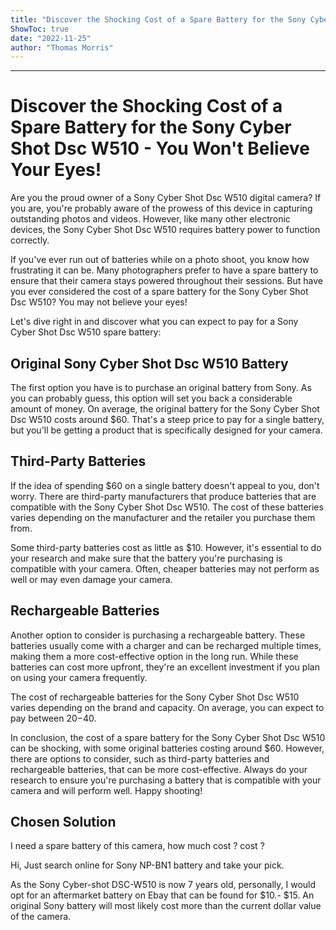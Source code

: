 ```yaml
---
title: "Discover the Shocking Cost of a Spare Battery for the Sony Cyber Shot Dsc W510 - You Won't Believe Your Eyes!"
ShowToc: true 
date: "2022-11-25"
author: "Thomas Morris"
---
```

*****
# Discover the Shocking Cost of a Spare Battery for the Sony Cyber Shot Dsc W510 - You Won't Believe Your Eyes!

Are you the proud owner of a Sony Cyber Shot Dsc W510 digital camera? If you are, you're probably aware of the prowess of this device in capturing outstanding photos and videos. However, like many other electronic devices, the Sony Cyber Shot Dsc W510 requires battery power to function correctly.

If you've ever run out of batteries while on a photo shoot, you know how frustrating it can be. Many photographers prefer to have a spare battery to ensure that their camera stays powered throughout their sessions. But have you ever considered the cost of a spare battery for the Sony Cyber Shot Dsc W510? You may not believe your eyes!

Let's dive right in and discover what you can expect to pay for a Sony Cyber Shot Dsc W510 spare battery:

## Original Sony Cyber Shot Dsc W510 Battery

The first option you have is to purchase an original battery from Sony. As you can probably guess, this option will set you back a considerable amount of money. On average, the original battery for the Sony Cyber Shot Dsc W510 costs around $60. That's a steep price to pay for a single battery, but you'll be getting a product that is specifically designed for your camera.

## Third-Party Batteries

If the idea of spending $60 on a single battery doesn't appeal to you, don't worry. There are third-party manufacturers that produce batteries that are compatible with the Sony Cyber Shot Dsc W510. The cost of these batteries varies depending on the manufacturer and the retailer you purchase them from.

Some third-party batteries cost as little as $10. However, it's essential to do your research and make sure that the battery you're purchasing is compatible with your camera. Often, cheaper batteries may not perform as well or may even damage your camera.

## Rechargeable Batteries

Another option to consider is purchasing a rechargeable battery. These batteries usually come with a charger and can be recharged multiple times, making them a more cost-effective option in the long run. While these batteries can cost more upfront, they're an excellent investment if you plan on using your camera frequently.

The cost of rechargeable batteries for the Sony Cyber Shot Dsc W510 varies depending on the brand and capacity. On average, you can expect to pay between $20-$40.

In conclusion, the cost of a spare battery for the Sony Cyber Shot Dsc W510 can be shocking, with some original batteries costing around $60. However, there are options to consider, such as third-party batteries and rechargeable batteries, that can be more cost-effective. Always do your research to ensure you're purchasing a battery that is compatible with your camera and will perform well. Happy shooting!


## Chosen Solution
 I need a spare battery of this camera, how much cost ?  cost ?

 Hi,
Just search online for Sony NP-BN1 battery and take your pick.

 As the Sony Cyber-shot DSC-W510 is now 7 years old, personally, I would opt for an aftermarket battery on Ebay that can be found for $10.- $15.
An original Sony battery will most  likely cost more than the current  dollar value of the camera.




